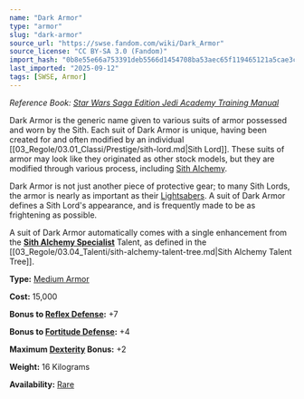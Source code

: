 ```yaml
---
name: "Dark Armor"
type: "armor"
slug: "dark-armor"
source_url: "https://swse.fandom.com/wiki/Dark_Armor"
source_license: "CC BY-SA 3.0 (Fandom)"
import_hash: "0b8e55e66a753391deb5566d1454708ba53aec65f119465121a5cae3c94dc220"
last_imported: "2025-09-12"
tags: [SWSE, Armor]
---
```

*Reference Book: [Star Wars Saga Edition Jedi Academy Training Manual](https://swse.fandom.com/wiki/Star_Wars_Saga_Edition_Jedi_Academy_Training_Manual)*

Dark Armor is the generic name given to various suits of armor possessed and worn by the Sith. Each suit of Dark Armor is unique, having been created for and often modified by an individual [[03_Regole/03.01_Classi/Prestige/sith-lord.md|Sith Lord]]. These suits of armor may look like they originated as other stock models, but they are modified through various process, including [Sith Alchemy](https://swse.fandom.com/wiki/Sith_Alchemy).

Dark Armor is not just another piece of protective gear; to many Sith Lords, the armor is nearly as important as their [Lightsabers](https://swse.fandom.com/wiki/Lightsabers). A suit of Dark Armor defines a Sith Lord's appearance, and is frequently made to be as frightening as possible.

A suit of Dark Armor automatically comes with a single enhancement from the **[Sith Alchemy Specialist](https://swse.fandom.com/wiki/Sith_Alchemy_Specialist)** Talent, as defined in the [[03_Regole/03.04_Talenti/sith-alchemy-talent-tree.md|Sith Alchemy Talent Tree]].

**Type:** [Medium Armor](https://swse.fandom.com/wiki/Medium_Armor)

**Cost:** 15,000

**Bonus to [Reflex Defense](https://swse.fandom.com/wiki/Reflex_Defense):** +7

**Bonus to [Fortitude Defense](https://swse.fandom.com/wiki/Fortitude_Defense):** +4

**Maximum [Dexterity](https://swse.fandom.com/wiki/Dexterity) Bonus:** +2

**Weight:** 16 Kilograms

**Availability:** [Rare](https://swse.fandom.com/wiki/Rare)
